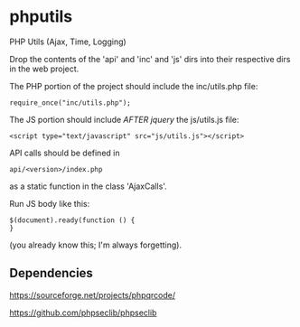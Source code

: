 # phputils
PHP Utils (Ajax, Time, Logging)

Drop the contents of the 'api' and 'inc' and 'js' dirs into their respective dirs in the
web project.

The PHP portion of the project should include the inc/utils.php file:

	require_once("inc/utils.php");

The JS portion should include *AFTER jquery* the js/utils.js file:

	<script type="text/javascript" src="js/utils.js"></script>

API calls should be defined in

	api/<version>/index.php

as a static function in the class 'AjaxCalls'.

Run JS body like this:

    $(document).ready(function () {
    }

(you already know this; I'm always forgetting).


## Dependencies

https://sourceforge.net/projects/phpqrcode/

https://github.com/phpseclib/phpseclib
